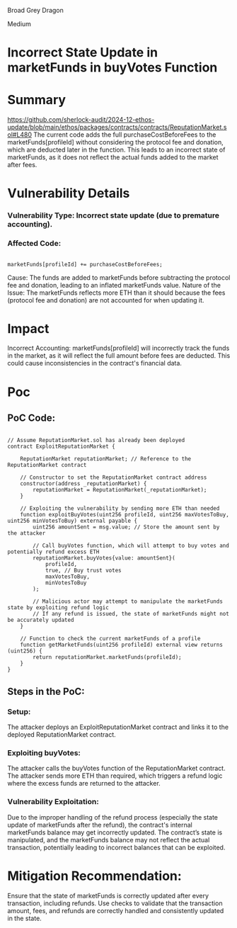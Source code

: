 Broad Grey Dragon

Medium

# Incorrect State Update in marketFunds in buyVotes Function

# Summary
https://github.com/sherlock-audit/2024-12-ethos-update/blob/main/ethos/packages/contracts/contracts/ReputationMarket.sol#L480
The current code adds the full purchaseCostBeforeFees to the marketFunds[profileId] without considering the protocol fee and donation, which are deducted later in the function. This leads to an incorrect state of marketFunds, as it does not reflect the actual funds added to the market after fees.
# Vulnerability Details
### Vulnerability Type: Incorrect state update (due to premature accounting).
### Affected Code:
```solidity

marketFunds[profileId] += purchaseCostBeforeFees;
```
Cause: The funds are added to marketFunds before subtracting the protocol fee and donation, leading to an inflated marketFunds value.
Nature of the Issue: The marketFunds reflects more ETH than it should because the fees (protocol fee and donation) are not accounted for when updating it.
# Impact
Incorrect Accounting: marketFunds[profileId] will incorrectly track the funds in the market, as it will reflect the full amount before fees are deducted. This could cause inconsistencies in the contract's financial data.
# Poc
## PoC Code:
```solidity

// Assume ReputationMarket.sol has already been deployed
contract ExploitReputationMarket {

    ReputationMarket reputationMarket; // Reference to the ReputationMarket contract

    // Constructor to set the ReputationMarket contract address
    constructor(address _reputationMarket) {
        reputationMarket = ReputationMarket(_reputationMarket);
    }

    // Exploiting the vulnerability by sending more ETH than needed
    function exploitBuyVotes(uint256 profileId, uint256 maxVotesToBuy, uint256 minVotesToBuy) external payable {
        uint256 amountSent = msg.value; // Store the amount sent by the attacker

        // Call buyVotes function, which will attempt to buy votes and potentially refund excess ETH
        reputationMarket.buyVotes{value: amountSent}(
            profileId,
            true, // Buy trust votes
            maxVotesToBuy,
            minVotesToBuy
        );

        // Malicious actor may attempt to manipulate the marketFunds state by exploiting refund logic
        // If any refund is issued, the state of marketFunds might not be accurately updated
    }

    // Function to check the current marketFunds of a profile
    function getMarketFunds(uint256 profileId) external view returns (uint256) {
        return reputationMarket.marketFunds(profileId);
    }
}
```
## Steps in the PoC:
### Setup:

The attacker deploys an ExploitReputationMarket contract and links it to the deployed ReputationMarket contract.
### Exploiting buyVotes:

The attacker calls the buyVotes function of the ReputationMarket contract.
The attacker sends more ETH than required, which triggers a refund logic where the excess funds are returned to the attacker.
### Vulnerability Exploitation:

Due to the improper handling of the refund process (especially the state update of marketFunds after the refund), the contract's internal marketFunds balance may get incorrectly updated.
The contract’s state is manipulated, and the marketFunds balance may not reflect the actual transaction, potentially leading to incorrect balances that can be exploited.
# Mitigation Recommendation:
Ensure that the state of marketFunds is correctly updated after every transaction, including refunds.
Use checks to validate that the transaction amount, fees, and refunds are correctly handled and consistently updated in the state.

